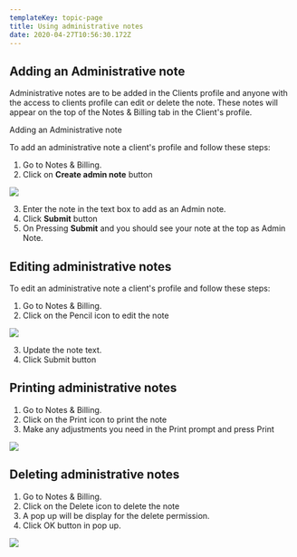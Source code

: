 ```yaml
---
templateKey: topic-page
title: Using administrative notes
date: 2020-04-27T10:56:30.172Z
---
```

## Adding an Administrative note

Administrative notes are to be added in the Clients profile and anyone with the access to clients profile can edit or delete the note. These notes will appear on the top of the Notes & Billing tab in the Client's profile.

Adding an Administrative note

To add an administrative note a client's profile and follow these steps:

1. Go to Notes & Billing.
2. Click on **Create admin note** button

![](/img/admin_note_1.png)

3. Enter the note in the text box to add as an Admin note.
4. Click **Submit** button
5. On Pressing **Submit** and you should see your note at the top as Admin Note.

## Editing administrative notes

To edit an administrative note a client's profile and follow these steps:

1. Go to Notes & Billing.
2. Click on the Pencil icon to edit the note

![](/img/admin_notes_2.png)

3. Update the note text.
4. Click Submit button

## Printing administrative notes

1. Go to Notes & Billing.
2. Click on the Print icon to print the note
3. Make any adjustments you need in the Print prompt and press Print

![](/img/admin_notes_2.png)

## Deleting administrative notes

1. Go to Notes & Billing.
2. Click on the Delete icon to delete the note
3. A pop up will be display for the delete permission.
4. Click OK button in pop up.

![](/img/admin_notes_2.png)
